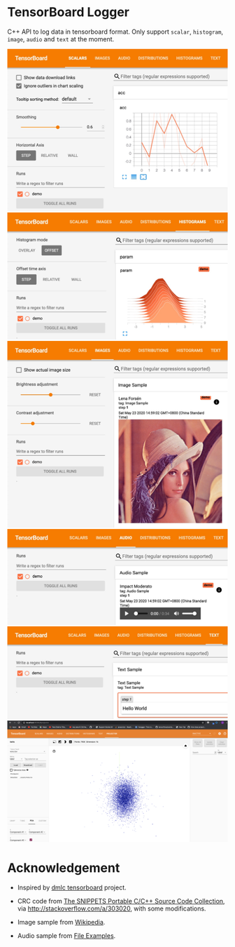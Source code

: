 # TensorBoard Logger

C++ API to log data in tensorboard format. Only support `scalar`, `histogram`, `image`, `audio` and `text` at the moment.

![scalar](./assets/scalar.jpg)
![histogram](./assets/histogram.jpg)
![image](./assets/image.jpg)
![audio](./assets/audio.jpg)
![text](./assets/text.jpg)
![embedding](./assets/embedding.png)

# Acknowledgement

- Inspired by [dmlc tensorboard](https://github.com/dmlc/tensorboard) project.

- CRC code from [The SNIPPETS Portable C/C++ Source Code Collection](http://web.archive.org/web/20080303102530/http://c.snippets.org/snip_lister.php?fname=crc_32.c), via http://stackoverflow.com/a/303020, with some modifications.

- Image sample from [Wikipedia](https://en.wikipedia.org/wiki/Lenna).

- Audio sample from [File Examples](https://file-examples.com/index.php/sample-audio-files/sample-wav-download/).
